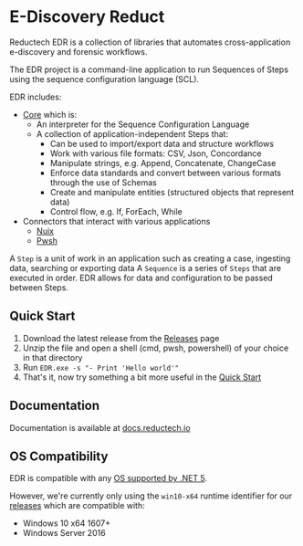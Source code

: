 # E-Discovery Reduct

Reductech EDR is a collection of libraries that automates
cross-application e-discovery and forensic workflows.

The EDR project is a command-line application to run Sequences of Steps using
the sequence configuration language (SCL).

EDR includes:

- [Core](https://gitlab.com/reductech/edr/core) which is:
  - An interpreter for the Sequence Configuration Language
  - A collection of application-independent Steps that:
    - Can be used to import/export data and structure workflows
    - Work with various file formats: CSV, Json, Concordance
    - Manipulate strings, e.g. Append, Concatenate, ChangeCase
    - Enforce data standards and convert between various formats through the use of Schemas
    - Create and manipulate entities (structured objects that represent data)
    - Control flow, e.g. If, ForEach, While
- Connectors that interact with various applications
  - [Nuix](https://gitlab.com/reductech/edr/connectors/nuix)
  - [Pwsh](https://gitlab.com/reductech/edr/connectors/pwsh)

A `Step` is a unit of work in an application such as
creating a case, ingesting data, searching or exporting data
A `Sequence` is a series of `Steps` that are executed in order.
EDR allows for data and configuration to be passed between Steps.

## Quick Start

1. Download the latest release from the [Releases](https://gitlab.com/reductech/edr/edr/-/releases) page
2. Unzip the file and open a shell (cmd, pwsh, powershell) of your choice in that directory
3. Run `EDR.exe -s "- Print 'Hello world'"`
4. That's it, now try something a bit more useful in the [Quick Start](https://docs.reductech.io/howto/quick-start.html)

## Documentation

Documentation is available at [docs.reductech.io](https://docs.reductech.io)

## OS Compatibility

EDR is compatible with any [OS supported by .NET 5](https://github.com/dotnet/core/blob/master/release-notes/5.0/5.0-supported-os.md).

However, we're currently only using the `win10-x64` runtime identifier for
our [releases](https://gitlab.com/reductech/edr/edr/-/releases) which are
compatible with:

- Windows 10 x64 1607+
- Windows Server 2016
